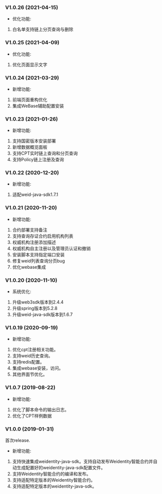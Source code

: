 ### V1.0.26 (2021-04-15)

* 优化功能:
1. 白名单支持链上分页查询与删除


### V1.0.25 (2021-04-09)

* 优化功能:
1. 优化页面显示文字


### V1.0.24 (2021-03-29)

* 新增功能:
1. 前端页面重构优化
2. 集成WeBase辅助配置安装

### V1.0.23 (2021-01-26)

* 新增功能:
1. 支持国密版本安装部署
2. 新增数据概览面板
3. 支持CPT实时链上查询和分页查询
4. 支持Policy链上注册及查询

### V1.0.22 (2020-12-20)

* 新增功能:
1. 适配weid-java-sdk1.7.1

### V1.0.21 (2020-11-20)

* 新增功能:
1. 合约部署支持备注
2. 支持查询存证合约启用机构列表
3. 权威机构注册添加描述
4. 权威机构自主注册以及管理员认证和撤销
5. 安装脚本支持指定端口安装
6. 修复weid列表查询分页bug
7. 优化webase集成

### V1.0.20 (2020-11-10)

* 系统优化:
1. 升级web3sdk版本到2.4.4
2. 升级spring版本到5.2.8
3. 升级weid-java-sdk版本到1.6.7

### V1.0.19 (2020-09-19)

* 新增功能:
1. 优化cpt注册相关功能。
2. 支持weid历史查询。
3. 支持redis配置。
4. 集成webase安装，访问。
5. 其他界面节优化。

### V1.0.7 (2019-08-22)

* 新增功能:
1. 优化了脚本命令的输出日志。
2. 优化了CPT样例数据

### V1.0.0 (2019-01-31)
首次release.

* 新增功能:
1. 支持快速集成weidentity-java-sdk。支持自动发布Weidentity智能合约并自动生成配置好的weidentity-java-sdk配置文件。
3. 支持Weidentity智能合约的编译和发布。
4. 支持适配特定版本的Weidentity智能合约。
5. 支持适配特定版本的weidentity-java-sdk。
